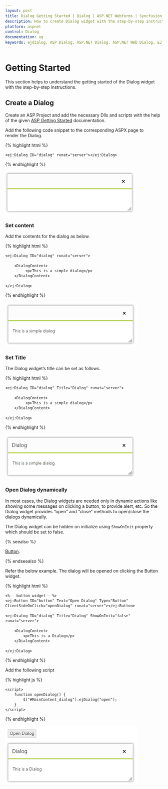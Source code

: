 ```yaml
---
layout: post
title: Dialog Getting Started | Dialog | ASP.NET Webforms | Syncfusion
description: How to create Dialog widget with the step-by-step instructions. 
platform: aspnet
control: Dialog
documentation: ug
keywords: ejdialog, ASP Dialog, ASP.NET Dialog, ASP.NET Web Dialog, EJ ASP.NET Dialog, Dialog ui, Web Dialog, ej Dialog, Dialog control
---
```


# Getting Started

This section helps to understand the getting started of the Dialog widget with the step-by-step instructions.

## Create a Dialog

Create an ASP Project and add the necessary Dlls and scripts with the help of the given [ASP Getting Started](http://help.syncfusion.com/aspnet/getting-started) documentation.

Add the following code snippet to the corresponding ASPX page to render the Dialog.

{% highlight html %}


    <ej:Dialog ID="dialog" runat="server"></ej:Dialog>


{% endhighlight %}



![Create Dialog](getting-started_images\getting-started_img1.png)

### Set content

Add the contents for the dialog as below.

{% highlight html %}


    <ej:Dialog ID="dialog" runat="server">

        <DialogContent>
             <p>This is a simple dialog</p>
        </DialogContent>

    </ej:Dialog>


{% endhighlight %}

![Add dialog content](getting-started_images\getting-started_img2.png)

### Set Title

The Dialog widget’s title can be set as follows.

{% highlight html %}


    <ej:Dialog ID="dialog" Title="Dialog" runat="server">

        <DialogContent>
             <p>This is a simple dialog</p>
        </DialogContent>

    </ej:Dialog>


{% endhighlight %}

![Set the title](getting-started_images\getting-started_img3.png)

### Open Dialog dynamically

In most cases, the Dialog widgets are needed only in dynamic actions like showing some messages on clicking a button, to provide alert, etc. So the Dialog widget provides “open” and “close” methods to open/close the dialogs dynamically.

The Dialog widget can be hidden on initialize using `ShowOnInit` property which should be set to false.

{% seealso %}

[Button](http://help.syncfusion.com/aspnet/button/getting-started).

{% endseealso %}


Refer the below example. The dialog will be opened on clicking the Button widget.

{% highlight html %}


    <%-- button widget --%>
    <ej:Button ID="button" Text="Open Dialog" Type="Button" ClientSideOnClick="openDialog" runat="server"></ej:Button>

    <ej:Dialog ID="dialog" Title="Dialog" ShowOnInit="false" runat="server">

        <DialogContent>
            <p>This is a Dialog</p>
        </DialogContent>

    </ej:Dialog>



{% endhighlight %}

Add the following script

{% highlight js %}


    <script>
        function openDialog() {
            $("#MainContent_dialog").ejDialog("open");
        }
    </script>



{% endhighlight %}

![Open-Dialog-dynamically](getting-started_images\getting-started_img4.png)

